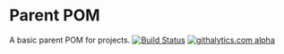 Parent POM
==========

  A basic parent POM for projects.
  [![Build Status](https://secure.travis-ci.org/ctrimble/parent-pom.png?branch=master)](https://travis-ci.org/ctrimble/parent-pom)
  [![githalytics.com alpha](https://cruel-carlota.pagodabox.com/935b0c382e997acdf56ac8f5b93eabc9 "githalytics.com")](http://githalytics.com/ctrimble/parent-pom)
